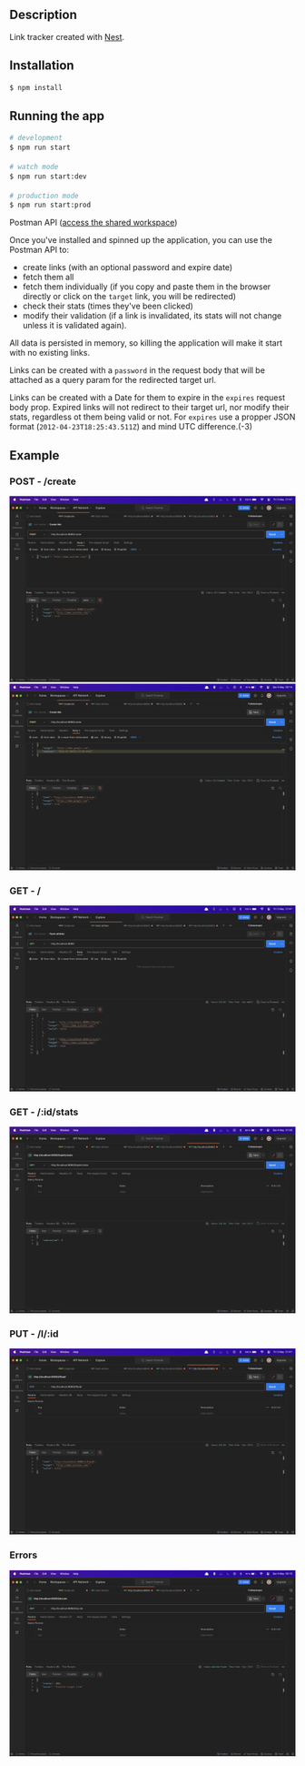 ## Description

Link tracker created with [Nest](https://github.com/nestjs/nest).

## Installation

```bash
$ npm install
```

## Running the app

```bash
# development
$ npm run start

# watch mode
$ npm run start:dev

# production mode
$ npm run start:prod
```

Postman API ([access the shared workspace](https://www.postman.com/orbital-module-astronomer-66959558/workspace/link-tracker/overview))

Once you've installed and spinned up the application, you can use the Postman API to:

- create links (with an optional password and expire date)
- fetch them all
- fetch them individually (if you copy and paste them in the browser directly or click on the `target` link, you will be redirected)
- check their stats (times they've been clicked)
- modify their validation (if a link is invalidated, its stats will not change unless it is validated again).

All data is persisted in memory, so killing the application will make it start with no existing links.

Links can be created with a `password` in the request body that will be attached as a query param for the redirected target url.

Links can be created with a Date for them to expire in the `expires` request body prop. Expired links will not redirect to their target url, nor modify their stats, regardless ot them being valid or not. For `expires` use a propper JSON format (`2012-04-23T18:25:43.511Z`) and mind UTC difference.(-3)

## Example

### POST - /create

![Link creation](/public/POST.png)
![Link creation with expire](/public/POST-expires.png)

### GET - /

![Fetching all links](/public/GET-all-links.png)

### GET - /:id/stats

![Fetching a specific link stats](/public/GET-stats.png)

### PUT - /l/:id

![Modifying a links validation](/public/PUT.png)

### Errors

![Invalid link](/public/ERROR.png)
